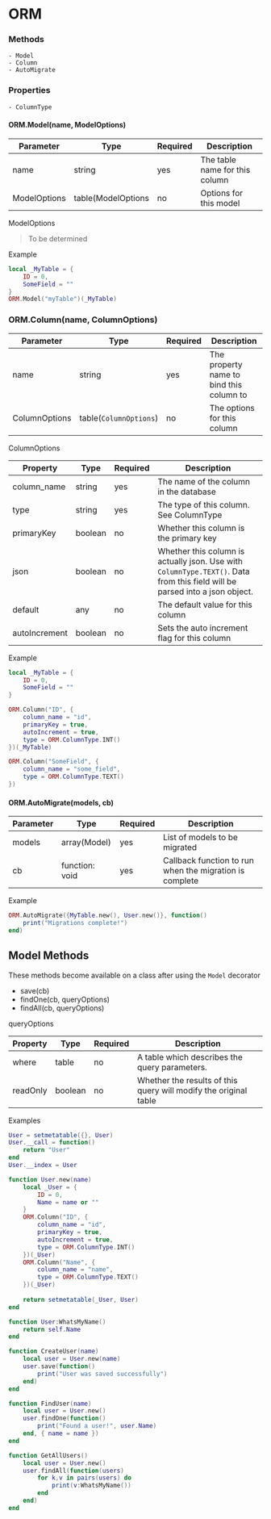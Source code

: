 # ORM

### Methods
    - Model
    - Column
    - AutoMigrate

### Properties
    - ColumnType


#### ORM.Model(name, ModelOptions)

| Parameter | Type | Required | Description |
| --- | --- | --- | --- |
| name | string | yes | The table name for this column
| ModelOptions | table(ModelOptions | no | Options for this model

ModelOptions
> To be determined

Example

```lua
local _MyTable = {
    ID = 0,
    SomeField = ""
}
ORM.Model("myTable")(_MyTable)
```

### ORM.Column(name, ColumnOptions)

| Parameter | Type | Required | Description |
| --- | --- | --- | --- |
| name | string | yes| The property name to bind this column to
| ColumnOptions | table(`ColumnOptions`) | no | The options for this column

ColumnOptions

| Property      | Type | Required | Description |
| ----------- | ----------- | --- | --- |
| column_name      | string  |  yes  | The name of the column in the database
| type   | string      |  yes | The type of this column. See ColumnType
| primaryKey | boolean | no | Whether this column is the primary key
| json | boolean | no | Whether this column is actually json. Use with `ColumnType.TEXT()`. Data from this field will be parsed into a json object.
| default | any | no | The default value for this column
| autoIncrement | boolean | no | Sets the auto increment flag for this column

Example

```lua
local _MyTable = {
    ID = 0,
    SomeField = ""
}

ORM.Column("ID", {
    column_name = "id",
    primaryKey = true,
    autoIncrement = true,
    type = ORM.ColumnType.INT()
})(_MyTable)

ORM.Column("SomeField", {
    column_name = "some_field",
    type = ORM.ColumnType.TEXT()
})
```

#### ORM.AutoMigrate(models, cb)

| Parameter | Type | Required | Description |
| --- | --- | --- | --- |
| models | array(Model) | yes | List of models to be migrated
| cb | function: void | yes | Callback function to run when the migration is complete

Example

```lua
ORM.AutoMigrate({MyTable.new(), User.new()}, function()
    print("Migrations complete!")
end)
```


## Model Methods
These methods become available on a class after using the `Model` decorator

- save(cb)
- findOne(cb, queryOptions)
- findAll(cb, queryOptions)

queryOptions

| Property      | Type | Required | Description |
| ----------- | ----------- | --- | --- |
| where | table | no | A table which describes the query parameters.
| readOnly | boolean | no | Whether the results of this query will modify the original table

Examples

```lua
User = setmetatable({}, User)
User.__call = function()
    return "User"
end
User.__index = User

function User.new(name)
    local _User = {
        ID = 0,
        Name = name or ""
    }
    ORM.Column("ID", {
        column_name = "id",
        primaryKey = true,
        autoIncrement = true,
        type = ORM.ColumnType.INT()
    })(_User)
    ORM.Column("Name", {
        column_name = "name",
        type = ORM.ColumnType.TEXT()
    })(_User)
    
    return setmetatable(_User, User)
end

function User:WhatsMyName()
    return self.Name
end

function CreateUser(name)
    local user = User.new(name)
    user.save(function()
        print("User was saved successfully")
    end)
end

function FindUser(name)
    local user = User.new()
    user.findOne(function()
        print("Found a user!", user.Name)
    end, { name = name })
end

function GetAllUsers()
    local user = User.new()
    user.findAll(function(users)
        for k,v in pairs(users) do
            print(v:WhatsMyName())
        end
    end)
end

```

